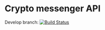 # Crypto messenger API

Develop branch: [![Build Status](https://travis-ci.org/vadimstroganov/crypto_messenger.svg?branch=master)](https://travis-ci.org/vadimstroganov/crypto_messenger)
